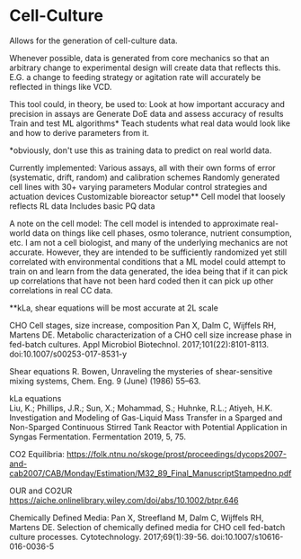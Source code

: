 # Cell-Culture
Allows for the generation of cell-culture data.

Whenever possible, data is generated from core mechanics so that an arbitrary
change to experimental design will create data that reflects this.  E.G. a 
change to feeding strategy or agitation rate will accurately be reflected in
things like VCD.

This tool could, in theory, be used to:
  Look at how important accuracy and precision in assays are
  Generate DoE data and assess accuracy of results
  Train and test ML algorithms*
  Teach students what real data would look like and how to derive parameters 
    from it.  
  
*obviously, don't use this as training data to predict on real world data.

Currently implemented:
  Various assays, all with their own forms of error (systematic, drift, random)
    and calibration schemes
  Randomly generated cell lines with 30+ varying parameters
  Modular control strategies and actuation devices
  Customizable bioreactor setup**
  Cell model that loosely reflects RL data
    Includes basic PQ data
    
A note on the cell model: The cell model is intended to approximate real-world
data on things like cell phases, osmo tolerance, nutrient consumption, etc.
I am not a cell biologist, and many of the underlying mechanics are not accurate.
However, they are intended to be sufficiently randomized yet still correlated
with environmental conditions that a ML model could attempt to train on and learn 
from the data generated, the idea being that if it can pick up correlations that
have not been hard coded then it can pick up other correlations in real CC data.
  
  
**kLa, shear equations will be most accurate at 2L scale


CHO Cell stages, size increase, composition
  Pan X, Dalm C, Wijffels RH, Martens DE. Metabolic characterization of a CHO 
  cell size increase phase in fed-batch cultures. Appl Microbiol Biotechnol. 
  2017;101(22):8101-8113. doi:10.1007/s00253-017-8531-y

Shear equations
  R. Bowen, Unraveling the mysteries of shear-sensitive mixing systems,
  Chem. Eng. 9 (June) (1986) 55–63.
      
kLa equations    
  Liu, K.; Phillips, J.R.; Sun, X.; Mohammad, S.; Huhnke, R.L.; Atiyeh, H.K. 
  Investigation and Modeling of Gas-Liquid Mass Transfer in a Sparged and 
  Non-Sparged Continuous Stirred Tank Reactor with Potential Application in 
  Syngas Fermentation. Fermentation 2019, 5, 75.
  
CO2 Equilibria:
https://folk.ntnu.no/skoge/prost/proceedings/dycops2007-and-cab2007/CAB/Monday/Estimation/M32_89_Final_ManuscriptStampedno.pdf

OUR and CO2UR
https://aiche.onlinelibrary.wiley.com/doi/abs/10.1002/btpr.646

Chemically Defined Media:
  Pan X, Streefland M, Dalm C, Wijffels RH, Martens DE. Selection of chemically 
  defined media for CHO cell fed-batch culture processes. Cytotechnology. 
  2017;69(1):39-56. doi:10.1007/s10616-016-0036-5